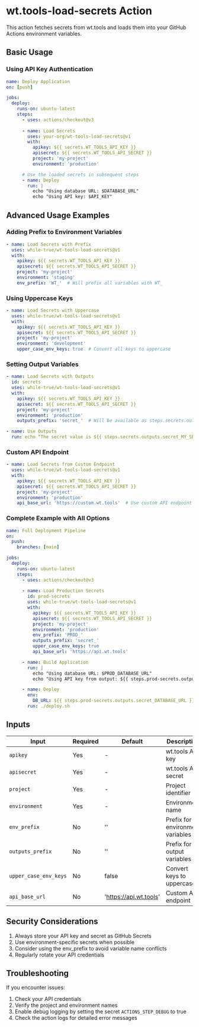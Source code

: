 
# wt.tools-load-secrets Action

This action fetches secrets from wt.tools and loads them into your GitHub Actions environment variables.

## Basic Usage

### Using API Key Authentication

```yaml
name: Deploy Application
on: [push]

jobs:
  deploy:
    runs-on: ubuntu-latest
    steps:
      - uses: actions/checkout@v3
      
      - name: Load Secrets
        uses: your-org/wt-tools-load-secrets@v1
        with:
          apikey: ${{ secrets.WT_TOOLS_API_KEY }}
          apisecret: ${{ secrets.WT_TOOLS_API_SECRET }}
          project: 'my-project'
          environment: 'production'

      # Use the loaded secrets in subsequent steps
      - name: Deploy
        run: |
          echo "Using database URL: $DATABASE_URL"
          echo "Using API key: $API_KEY"
```

## Advanced Usage Examples

### Adding Prefix to Environment Variables

```yaml
- name: Load Secrets with Prefix
  uses: while-true/wt-tools-load-secrets@v1
  with:
    apikey: ${{ secrets.WT_TOOLS_API_KEY }}
    apisecret: ${{ secrets.WT_TOOLS_API_SECRET }}
    project: 'my-project'
    environment: 'staging'
    env_prefix: 'WT_'  # Will prefix all variables with WT_
```

### Using Uppercase Keys

```yaml
- name: Load Secrets with Uppercase
  uses: while-true/wt-tools-load-secrets@v1
  with:
    apikey: ${{ secrets.WT_TOOLS_API_KEY }}
    apisecret: ${{ secrets.WT_TOOLS_API_SECRET }}
    project: 'my-project'
    environment: 'development'
    upper_case_env_keys: true  # Convert all keys to uppercase
```

### Setting Output Variables

```yaml
- name: Load Secrets with Outputs
  id: secrets
  uses: while-true/wt-tools-load-secrets@v1
  with:
    apikey: ${{ secrets.WT_TOOLS_API_KEY }}
    apisecret: ${{ secrets.WT_TOOLS_API_SECRET }}
    project: 'my-project'
    environment: 'production'
    outputs_prefix: 'secret_'  # Will be available as steps.secrets.outputs.secret_*

- name: Use Outputs
  run: echo "The secret value is ${{ steps.secrets.outputs.secret_MY_SECRET }}"
```

### Custom API Endpoint

```yaml
- name: Load Secrets from Custom Endpoint
  uses: while-true/wt-tools-load-secrets@v1
  with:
    apikey: ${{ secrets.WT_TOOLS_API_KEY }}
    apisecret: ${{ secrets.WT_TOOLS_API_SECRET }}
    project: 'my-project'
    environment: 'production'
    api_base_url: 'https://custom.wt.tools'  # Use custom API endpoint
```

### Complete Example with All Options

```yaml
name: Full Deployment Pipeline
on:
  push:
    branches: [main]

jobs:
  deploy:
    runs-on: ubuntu-latest
    steps:
      - uses: actions/checkout@v3
      
      - name: Load Production Secrets
        id: prod-secrets
        uses: while-true/wt-tools-load-secrets@v1
        with:
          apikey: ${{ secrets.WT_TOOLS_API_KEY }}
          apisecret: ${{ secrets.WT_TOOLS_API_SECRET }}
          project: 'my-project'
          environment: 'production'
          env_prefix: 'PROD_'
          outputs_prefix: 'secret_'
          upper_case_env_keys: true
          api_base_url: 'https://api.wt.tools'

      - name: Build Application
        run: |
          echo "Using database URL: $PROD_DATABASE_URL"
          echo "Using API key from output: ${{ steps.prod-secrets.outputs.secret_API_KEY }}"

      - name: Deploy
        env:
          DB_URL: ${{ steps.prod-secrets.outputs.secret_DATABASE_URL }}
        run: ./deploy.sh
```

## Inputs

| Input | Required | Default | Description |
|-------|----------|---------|-------------|
| `apikey` | Yes | - | wt.tools API key |
| `apisecret` | Yes | - | wt.tools API secret |
| `project` | Yes | - | Project identifier |
| `environment` | Yes | - | Environment name |
| `env_prefix` | No | '' | Prefix for environment variables |
| `outputs_prefix` | No | '' | Prefix for output variables |
| `upper_case_env_keys` | No | false | Convert keys to uppercase |
| `api_base_url` | No | 'https://api.wt.tools' | Custom API endpoint |

## Security Considerations

1. Always store your API key and secret as GitHub Secrets
2. Use environment-specific secrets when possible
3. Consider using the env_prefix to avoid variable name conflicts
4. Regularly rotate your API credentials

## Troubleshooting

If you encounter issues:

1. Check your API credentials
2. Verify the project and environment names
3. Enable debug logging by setting the secret `ACTIONS_STEP_DEBUG` to true
4. Check the action logs for detailed error messages